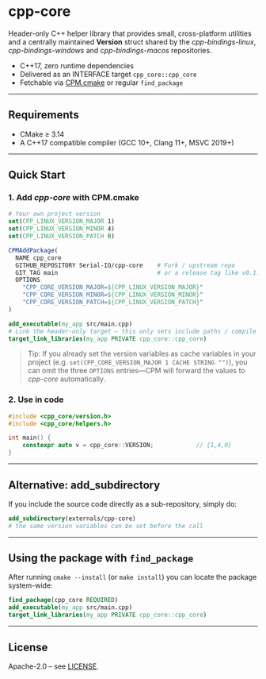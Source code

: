 # cpp-core

Header-only C++ helper library that provides small, cross-platform utilities and a centrally maintained **Version** struct shared by the *cpp-bindings-linux*, *cpp-bindings-windows* and *cpp-bindings-macos* repositories.

* C++17, zero runtime dependencies
* Delivered as an INTERFACE target `cpp_core::cpp_core`
* Fetchable via [CPM.cmake](https://github.com/cpm-cmake/CPM.cmake) or regular `find_package`

---

## Requirements

* CMake ≥ 3.14
* A C++17 compatible compiler (GCC 10+, Clang 11+, MSVC 2019+)

---

## Quick Start

### 1. Add *cpp-core* with CPM.cmake

```cmake
# Your own project version
set(CPP_LINUX_VERSION_MAJOR 1)
set(CPP_LINUX_VERSION_MINOR 4)
set(CPP_LINUX_VERSION_PATCH 0)

CPMAddPackage(
  NAME cpp_core
  GITHUB_REPOSITORY Serial-IO/cpp-core    # Fork / upstream repo
  GIT_TAG main                            # or a release tag like v0.1.0
  OPTIONS
    "CPP_CORE_VERSION_MAJOR=${CPP_LINUX_VERSION_MAJOR}"
    "CPP_CORE_VERSION_MINOR=${CPP_LINUX_VERSION_MINOR}"
    "CPP_CORE_VERSION_PATCH=${CPP_LINUX_VERSION_PATCH}"
)

add_executable(my_app src/main.cpp)
# Link the header-only target – this only sets include paths / compile features
target_link_libraries(my_app PRIVATE cpp_core::cpp_core)
```

> Tip: If you already set the version variables as cache variables in your project (e.g. `set(CPP_CORE_VERSION_MAJOR 1 CACHE STRING "")`), you can omit the three `OPTIONS` entries—CPM will forward the values to *cpp-core* automatically.

### 2. Use in code

```cpp
#include <cpp_core/version.h>
#include <cpp_core/helpers.h>

int main() {
    constexpr auto v = cpp_core::VERSION;            // {1,4,0}
}
```

---

## Alternative: add_subdirectory

If you include the source code directly as a sub-repository, simply do:

```cmake
add_subdirectory(externals/cpp-core)
# the same version variables can be set before the call
```

---

## Using the package with `find_package`

After running `cmake --install` (or `make install`) you can locate the package system-wide:

```cmake
find_package(cpp_core REQUIRED)
add_executable(my_app src/main.cpp)
target_link_libraries(my_app PRIVATE cpp_core::cpp_core)
```

---

## License
Apache-2.0 – see [LICENSE](LICENSE).
